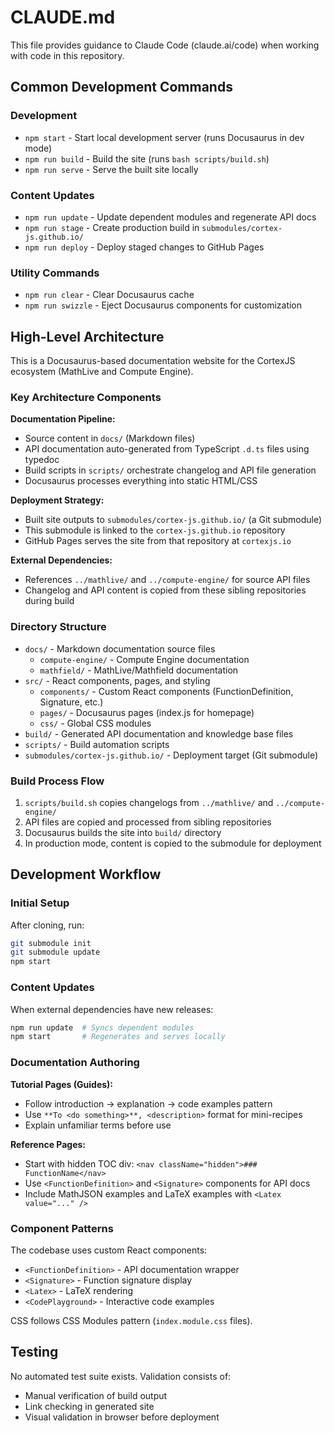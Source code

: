 # CLAUDE.md

This file provides guidance to Claude Code (claude.ai/code) when working with code in this repository.

## Common Development Commands

### Development
- `npm start` - Start local development server (runs Docusaurus in dev mode)
- `npm run build` - Build the site (runs `bash scripts/build.sh`)
- `npm run serve` - Serve the built site locally

### Content Updates
- `npm run update` - Update dependent modules and regenerate API docs
- `npm run stage` - Create production build in `submodules/cortex-js.github.io/`
- `npm run deploy` - Deploy staged changes to GitHub Pages

### Utility Commands
- `npm run clear` - Clear Docusaurus cache
- `npm run swizzle` - Eject Docusaurus components for customization

## High-Level Architecture

This is a Docusaurus-based documentation website for the CortexJS ecosystem (MathLive and Compute Engine).

### Key Architecture Components

**Documentation Pipeline:**
- Source content in `docs/` (Markdown files)
- API documentation auto-generated from TypeScript `.d.ts` files using typedoc
- Build scripts in `scripts/` orchestrate changelog and API file generation
- Docusaurus processes everything into static HTML/CSS

**Deployment Strategy:**
- Built site outputs to `submodules/cortex-js.github.io/` (a Git submodule)
- This submodule is linked to the `cortex-js.github.io` repository
- GitHub Pages serves the site from that repository at `cortexjs.io`

**External Dependencies:**
- References `../mathlive/` and `../compute-engine/` for source API files
- Changelog and API content is copied from these sibling repositories during build

### Directory Structure

- `docs/` - Markdown documentation source files
  - `compute-engine/` - Compute Engine documentation
  - `mathfield/` - MathLive/Mathfield documentation  
- `src/` - React components, pages, and styling
  - `components/` - Custom React components (FunctionDefinition, Signature, etc.)
  - `pages/` - Docusaurus pages (index.js for homepage)
  - `css/` - Global CSS modules
- `build/` - Generated API documentation and knowledge base files
- `scripts/` - Build automation scripts
- `submodules/cortex-js.github.io/` - Deployment target (Git submodule)

### Build Process Flow

1. `scripts/build.sh` copies changelogs from `../mathlive/` and `../compute-engine/`
2. API files are copied and processed from sibling repositories
3. Docusaurus builds the site into `build/` directory
4. In production mode, content is copied to the submodule for deployment

## Development Workflow

### Initial Setup
After cloning, run:
```bash
git submodule init
git submodule update
npm start
```

### Content Updates
When external dependencies have new releases:
```bash
npm run update  # Syncs dependent modules
npm start       # Regenerates and serves locally
```

### Documentation Authoring

**Tutorial Pages (Guides):**
- Follow introduction → explanation → code examples pattern
- Use `**To <do something>**, <description>` format for mini-recipes
- Explain unfamiliar terms before use

**Reference Pages:**
- Start with hidden TOC div: `<nav className="hidden">### FunctionName</nav>`
- Use `<FunctionDefinition>` and `<Signature>` components for API docs
- Include MathJSON examples and LaTeX examples with `<Latex value="..." />`

### Component Patterns

The codebase uses custom React components:
- `<FunctionDefinition>` - API documentation wrapper
- `<Signature>` - Function signature display
- `<Latex>` - LaTeX rendering
- `<CodePlayground>` - Interactive code examples

CSS follows CSS Modules pattern (`index.module.css` files).

## Testing

No automated test suite exists. Validation consists of:
- Manual verification of build output
- Link checking in generated site
- Visual validation in browser before deployment